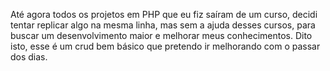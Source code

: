 Até agora todos os projetos em PHP que eu fiz saíram de um curso, decidi tentar replicar algo na mesma linha, mas sem a ajuda desses cursos, para buscar um desenvolvimento maior e melhorar meus conhecimentos.
Dito isto, esse é um crud bem básico que pretendo ir melhorando com o passar dos dias. 